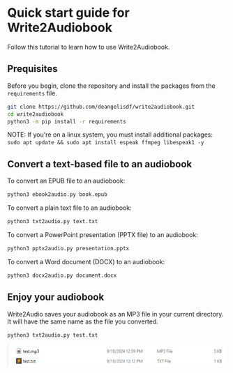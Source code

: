 # Quick start guide for Write2Audiobook

Follow this tutorial to learn how to use Write2Audiobook.

## Prequisites

Before you begin, clone the repository and install the packages from the `requirements` file.

```bash
git clone https://github.com/deangelisdf/write2audiobook.git
cd write2audiobook
python3 -m pip install -r requirements
```

NOTE:
If you're on a linux system, you must install additional packages:<br>
    ```
    sudo apt update && sudo apt install espeak ffmpeg libespeak1 -y
    ```

## Convert a text-based file to an audiobook

To convert an EPUB file to an audiobook:

```bash
python3 ebook2audio.py book.epub
```

To convert a plain text file to an audiobook:

```bash
python3 txt2audio.py text.txt
```

To convert a PowerPoint presentation (PPTX file) to an audiobook:

```bash
python3 pptx2audio.py presentation.pptx
```

To convert a Word document (DOCX) to an audiobook:

```bash
python3 docx2audio.py document.docx
```

## Enjoy your audiobook

Write2Audio saves your audiobook as an MP3 file in your current directory. It will have the same name as the file you converted.

```bash
python3 txt2audio.py test.txt
```

![directory-image](img/example-output.png)